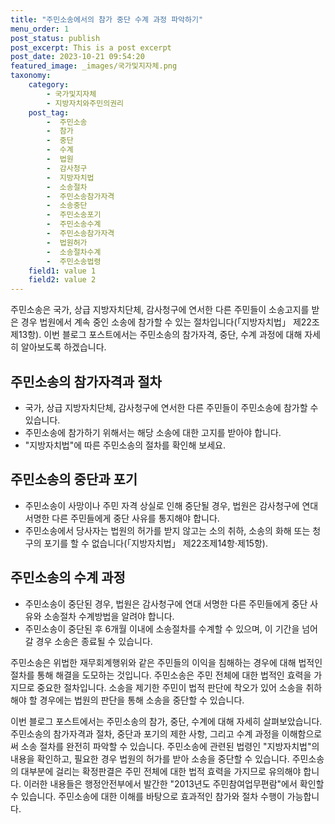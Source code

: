 ```yaml
---
title: "주민소송에서의 참가 중단 수계 과정 파악하기"
menu_order: 1
post_status: publish
post_excerpt: This is a post excerpt
post_date: 2023-10-21 09:54:20
featured_image: _images/국가및지자체.png
taxonomy:
    category:
        - 국가및지자체
        - 지방자치와주민의권리
    post_tag:
        -  주민소송
        -  참가
        -  중단
        -  수계
        -  법원
        -  감사청구
        -  지방자치법
        -  소송절차
        -  주민소송참가자격
        -  소송중단
        -  주민소송포기
        -  주민소송수계
        -  주민소송참가자격
        -  법원허가
        -  소송절차수계
        -  주민소송법령
    field1: value 1
    field2: value 2
---
```



주민소송은 국가, 상급 지방자치단체, 감사청구에 연서한 다른 주민들이 소송고지를 받은 경우 법원에서 계속 중인 소송에 참가할 수 있는 절차입니다(「지방자치법」 제22조제13항). 이번 블로그 포스트에서는 주민소송의 참가자격, 중단, 수계 과정에 대해 자세히 알아보도록 하겠습니다.

## 주민소송의 참가자격과 절차

- 국가, 상급 지방자치단체, 감사청구에 연서한 다른 주민들이 주민소송에 참가할 수 있습니다.
- 주민소송에 참가하기 위해서는 해당 소송에 대한 고지를 받아야 합니다.
- "지방자치법"에 따른 주민소송의 절차를 확인해 보세요.

## 주민소송의 중단과 포기

- 주민소송이 사망이나 주민 자격 상실로 인해 중단될 경우, 법원은 감사청구에 연대 서명한 다른 주민들에게 중단 사유를 통지해야 합니다.
- 주민소송에서 당사자는 법원의 허가를 받지 않고는 소의 취하, 소송의 화해 또는 청구의 포기를 할 수 없습니다(「지방자치법」 제22조제14항·제15항).

## 주민소송의 수계 과정

- 주민소송이 중단된 경우, 법원은 감사청구에 연대 서명한 다른 주민들에게 중단 사유와 소송절차 수계방법을 알려야 합니다.
- 주민소송이 중단된 후 6개월 이내에 소송절차를 수계할 수 있으며, 이 기간을 넘어갈 경우 소송은 종료될 수 있습니다.

주민소송은 위법한 재무회계행위와 같은 주민들의 이익을 침해하는 경우에 대해 법적인 절차를 통해 해결을 도모하는 것입니다. 주민소송은 주민 전체에 대한 법적인 효력을 가지므로 중요한 절차입니다. 소송을 제기한 주민이 법적 판단에 착오가 있어 소송을 취하해야 할 경우에는 법원의 판단을 통해 소송을 중단할 수 있습니다.

이번 블로그 포스트에서는 주민소송의 참가, 중단, 수계에 대해 자세히 살펴보았습니다. 주민소송의 참가자격과 절차, 중단과 포기의 제한 사항, 그리고 수계 과정을 이해함으로써 소송 절차를 완전히 파악할 수 있습니다. 주민소송에 관련된 법령인 "지방자치법"의 내용을 확인하고, 필요한 경우 법원의 허가를 받아 소송을 중단할 수 있습니다. 주민소송의 대부분에 걸리는 확정판결은 주민 전체에 대한 법적 효력을 가지므로 유의해야 합니다. 이러한 내용들은 행정안전부에서 발간한 "2013년도 주민참여업무편람"에서 확인할 수 있습니다. 주민소송에 대한 이해를 바탕으로 효과적인 참가와 절차 수행이 가능합니다.
